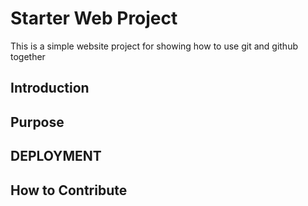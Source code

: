 # Starter Web Project
This is a simple website project for showing how to use git and github together

## Introduction

## Purpose

## DEPLOYMENT

## How to Contribute